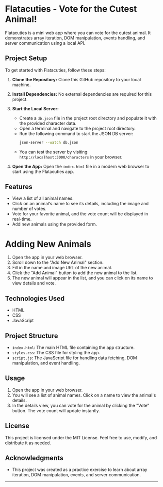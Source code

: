 # Flatacuties - Vote for the Cutest Animal!

Flatacuties is a mini web app where you can vote for the cutest animal. It demonstrates array iteration, DOM manipulation, events handling, and server communication using a local API.


## Project Setup

To get started with Flatacuties, follow these steps:

1. **Clone the Repository:** Clone this GitHub repository to your local machine.

2. **Install Dependencies:** No external dependencies are required for this project.

3. **Start the Local Server:**
   - Create a `db.json` file in the project root directory and populate it with the provided character data.
   - Open a terminal and navigate to the project root directory.
   - Run the following command to start the JSON DB server:
     ```sh
     json-server --watch db.json
     ```
   - You can test the server by visiting `http://localhost:3000/characters` in your browser.

4. **Open the App:** Open the `index.html` file in a modern web browser to start using the Flatacuties app.

## Features

- View a list of all animal names.
- Click on an animal's name to see its details, including the image and number of votes.
- Vote for your favorite animal, and the vote count will be displayed in real-time.
- Add new animals using the provided form.


# Adding New Animals
1. Open the app in your web browser.
2. Scroll down to the "Add New Animal" section.
3. Fill in the name and image URL of the new animal.
4. Click the "Add Animal" button to add the new animal to the list.
5. The new animal will appear in the list, and you can click on its name to view details and vote.

## Technologies Used

- HTML
- CSS
- JavaScript

## Project Structure

- `index.html`: The main HTML file containing the app structure.
- `styles.css`: The CSS file for styling the app.
- `script.js`: The JavaScript file for handling data fetching, DOM manipulation, and event handling.

## Usage

1. Open the app in your web browser.
2. You will see a list of animal names. Click on a name to view the animal's details.
3. In the details view, you can vote for the animal by clicking the "Vote" button. The vote count will update instantly.

## License

This project is licensed under the MIT License. Feel free to use, modify, and distribute it as needed.

## Acknowledgments

- This project was created as a practice exercise to learn about array iteration, DOM manipulation, events, and server communication.

---

